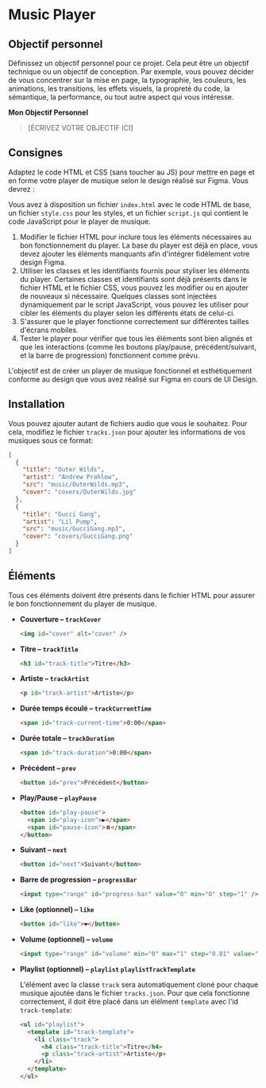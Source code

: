 # Music Player

## Objectif personnel

Définissez un objectif personnel pour ce projet. Cela peut être un objectif technique ou un objectif de conception. Par exemple, vous pouvez décider de vous concentrer sur la mise en page, la typographie, les couleurs, les animations, les transitions, les effets visuels, la propreté du code, la sémantique, la performance, ou tout autre aspect qui vous intéresse.

**Mon Objectif Personnel**

> [ÉCRIVEZ VOTRE OBJECTIF ICI]

## Consignes

Adaptez le code HTML et CSS (sans toucher au JS) pour mettre en page et en forme votre player de musique selon le design réalisé sur Figma. Vous devrez :

Vous avez à disposition un fichier `index.html` avec le code HTML de base, un fichier `style.css` pour les styles, et un fichier `script.js` qui contient le code JavaScript pour le player de musique.

1. Modifier le fichier HTML pour inclure tous les éléments nécessaires au bon fonctionnement du player. La base du player est déjà en place, vous devez ajouter les éléments manquants afin d'intégrer fidèlement votre design Figma.
2. Utiliser les classes et les identifiants fournis pour styliser les éléments du player. Certaines classes et identifiants sont déjà présents dans le fichier HTML et le fichier CSS, vous pouvez les modifier ou en ajouter de nouveaux si nécessaire. Quelques classes sont injectées dynamiquement par le script JavaScript, vous pouvez les utiliser pour cibler les éléments du player selon les différents états de celui-ci.
3. S'assurer que le player fonctionne correctement sur différentes tailles d'écrans mobiles.
4. Tester le player pour vérifier que tous les éléments sont bien alignés et que les interactions (comme les boutons play/pause, précédent/suivant, et la barre de progression) fonctionnent comme prévu.

L'objectif est de créer un player de musique fonctionnel et esthétiquement conforme au design que vous avez réalisé sur Figma en cours de UI Design.

## Installation

Vous pouvez ajouter autant de fichiers audio que vous le souhaitez. Pour cela, modifiez le fichier `tracks.json` pour ajouter les informations de vos musiques sous ce format:

```json
[
  {
    "title": "Outer Wilds",
    "artist": "Andrew Prahlow",
    "src": "music/OuterWilds.mp3",
    "cover": "covers/OuterWilds.jpg"
  },
  {
    "title": "Gucci Gang",
    "artist": "Lil Pump",
    "src": "music/GucciGang.mp3",
    "cover": "covers/GucciGang.png"
  }
]
```

## Éléments

Tous ces éléments doivent être présents dans le fichier HTML pour assurer le bon fonctionnement du player de musique.

- **Couverture – `trackCover`**
  ```html
  <img id="cover" alt="cover" />
  ```
- **Titre – `trackTitle`**
  ```html
  <h3 id="track-title">Titre</h3>
  ```
- **Artiste – `trackArtist`**
  ```html
  <p id="track-artist">Artiste</p>
  ```
- **Durée temps écoulé – `trackCurrentTime`**
  ```html
  <span id="track-current-time">0:00</span>
  ```
- **Durée totale – `trackDuration`**
  ```html
  <span id="track-duration">0:00</span>
  ```
- **Précédent – `prev`**
  ```html
  <button id="prev">Précédent</button>
  ```
- **Play/Pause – `playPause`**
  ```html
  <button id="play-pause">
    <span id="play-icon">▶️</span>
    <span id="pause-icon">⏸️</span>
  </button>
  ```
- **Suivant – `next`**
  ```html
  <button id="next">Suivant</button>
  ```
- **Barre de progression – `progressBar`**
  ```html
  <input type="range" id="progress-bar" value="0" min="0" step="1" />
  ```
- **Like (optionnel) – `like`**
  ```html
  <button id="like">❤️</button>
  ```
- **Volume (optionnel) – `volume`**
  ```html
  <input type="range" id="volume" min="0" max="1" step="0.01" value="1" />
  ```
- **Playlist (optionnel) – `playlist` `playlistTrackTemplate`**

  L'élément avec la classe `track` sera automatiquement cloné pour chaque musique ajoutée dans le fichier `tracks.json`. Pour que cela fonctionne correctement, il doit être placé dans un élélment `template` avec l'id `track-template`:

  ```html
  <ul id="playlist">
    <template id="track-template">
      <li class="track">
        <h4 class="track-title">Titre</h4>
        <p class="track-artist">Artiste</p>
      </li>
    </template>
  </ul>
  ```
